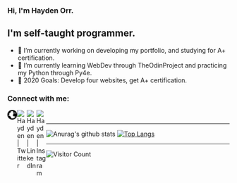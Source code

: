 ### Hi, I'm Hayden Orr.

## I'm self-taught programmer.
- 🔭 I’m currently working on developing my portfolio, and studying for A+ certification. 
- 🌱 I’m currently learning WebDev through TheOdinProject and practicing my Python through Py4e.
- 🥅 2020 Goals: Develop four websites, get A+ certification.

### Connect with me:

[<img align="left" alt="Hayden" width="22px" src="https://raw.githubusercontent.com/iconic/open-iconic/master/svg/globe.svg" />][website]
[<img align="left" alt="Hayden | Twitter" width="22px" src="https://cdn.jsdelivr.net/npm/simple-icons@v3/icons/twitter.svg" />][twitter]
[<img align="left" alt="Hayden | LinkedIn" width="22px" src="https://cdn.jsdelivr.net/npm/simple-icons@v3/icons/linkedin.svg" />][linkedin]
[<img align="left" alt="Hayden | Instagram" width="22px" src="https://cdn.jsdelivr.net/npm/simple-icons@v3/icons/instagram.svg" />][instagram]

</br>

---

![Anurag's github stats](https://github-readme-stats.codestackr.vercel.app/api?username=Haydenroborr&show_icons=true&hide_border=true&count_private=true&include_all_commits=true&theme=solarized-dark)
[![Top Langs](https://github-readme-stats.vercel.app/api/top-langs/?username=Haydenroborr)](https://github.com/anuraghazra/github-readme-stats)

---

[website]: https://github.com/Haydenroborr/
[twitter]: https://twitter.com/HaydenRobOrr1
[instagram]: https://www.instagram.com/modern_pedrolino/
[linkedin]: https://www.linkedin.com/in/haydenroborr/

![Visitor Count](https://profile-counter.glitch.me/Haydenroborr/count.svg)

<!--
**Haydenroborr/Haydenroborr** is a ✨ _special_ ✨ repository because its `README.md` (this file) appears on your GitHub profile.

Here are some ideas to get you started:

- 🔭 I’m currently working on ...
- 🌱 I’m currently learning ...
- 👯 I’m looking to collaborate on ...
- 🤔 I’m looking for help with ...
- 💬 Ask me about ...
- 📫 How to reach me: ...
- 😄 Pronouns: ...
- ⚡ Fun fact: ...
- 🥅 2020 Goals:

-->
